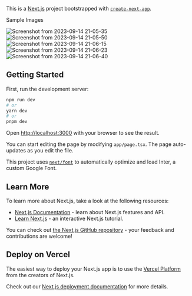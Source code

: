This is a [Next.js](https://nextjs.org/) project bootstrapped with [`create-next-app`](https://github.com/vercel/next.js/tree/canary/packages/create-next-app).

Sample Images

![Screenshot from 2023-09-14 21-05-35](https://github.com/ssid369/seddit/assets/79620604/5282fc1f-4948-4519-809f-a4724e50e30d)
![Screenshot from 2023-09-14 21-05-50](https://github.com/ssid369/seddit/assets/79620604/08de35b1-3ff5-4a2d-abd8-6ffb10739bf9)
![Screenshot from 2023-09-14 21-06-15](https://github.com/ssid369/seddit/assets/79620604/3cdc8018-b29f-4dd3-9dc7-49d492d7c80d)
![Screenshot from 2023-09-14 21-06-23](https://github.com/ssid369/seddit/assets/79620604/232e1921-975d-410c-9c92-b628c8092c15)
![Screenshot from 2023-09-14 21-06-40](https://github.com/ssid369/seddit/assets/79620604/5f51b7ed-e472-4c88-8811-9a6c28f540b8)



## Getting Started

First, run the development server:

```bash
npm run dev
# or
yarn dev
# or
pnpm dev
```

Open [http://localhost:3000](http://localhost:3000) with your browser to see the result.

You can start editing the page by modifying `app/page.tsx`. The page auto-updates as you edit the file.

This project uses [`next/font`](https://nextjs.org/docs/basic-features/font-optimization) to automatically optimize and load Inter, a custom Google Font.

## Learn More

To learn more about Next.js, take a look at the following resources:

- [Next.js Documentation](https://nextjs.org/docs) - learn about Next.js features and API.
- [Learn Next.js](https://nextjs.org/learn) - an interactive Next.js tutorial.

You can check out [the Next.js GitHub repository](https://github.com/vercel/next.js/) - your feedback and contributions are welcome!

## Deploy on Vercel

The easiest way to deploy your Next.js app is to use the [Vercel Platform](https://vercel.com/new?utm_medium=default-template&filter=next.js&utm_source=create-next-app&utm_campaign=create-next-app-readme) from the creators of Next.js.

Check out our [Next.js deployment documentation](https://nextjs.org/docs/deployment) for more details.
